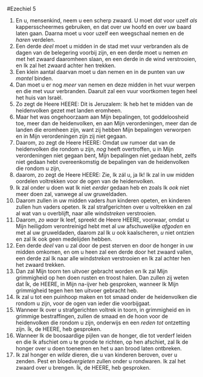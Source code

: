 #Ezechiel 5
1. En u, mensenkind, neem u een scherp zwaard. U moet *dat* voor uzelf *als* kappersscheermes gebruiken, en dat over uw hoofd en over uw baard laten gaan. Daarna moet u voor uzelf een weegschaal nemen en de *haren* verdelen.
2. Een derde *deel* moet u midden in de stad met vuur verbranden als de dagen van de belegering voorbij zijn, en een derde moet u nemen *en* met het zwaard daaromheen slaan, en een derde in de wind verstrooien, en Ik zal het zwaard achter hen trekken.
3. Een klein aantal daarvan moet u dan nemen en in de punten van uw *mantel* binden.
4. Dan moet u er nog *meer* van nemen en deze midden in het vuur werpen en die met vuur verbranden. Daaruit zal een vuur voortkomen tegen heel het huis van Israël.
5. Zo zegt de Heere HEERE: Dit is Jeruzalem: Ik heb het te midden van de heidenvolken gezet met landen eromheen.
6. Maar het was ongehoorzaam aan Mijn bepalingen, tot goddeloosheid toe, meer dan de heidenvolken, en aan Mijn verordeningen, meer dan de landen die eromheen zijn, want zij hebben Mijn bepalingen verworpen en in Mijn verordeningen zijn zij niet gegaan.
7. Daarom, zo zegt de Heere HEERE: Omdat uw rumoer dat van de heidenvolken die rondom u zijn, *nog* heeft overtroffen, u in Mijn verordeningen niet gegaan bent, Mijn bepalingen niet gedaan hebt, zelfs niet gedaan hebt overeenkomstig de bepalingen van de heidenvolken die rondom u zijn,
8. daarom, zo zegt de Heere HEERE: Zie, Ik zál u, ja Ik! Ik zal in uw midden oordelen voltrekken voor de ogen van de heidenvolken.
9. Ik zal onder u doen wat Ik niet *eerder* gedaan heb en zoals Ik *ook* niet meer doen zal, vanwege al uw gruweldaden.
10. Daarom zullen in uw midden vaders *hun* kinderen opeten, en kinderen zullen hun vaders opeten. Ik zal strafgerichten over u voltrekken en zal al wat van u overblijft, naar alle wind*streken* verstrooien.
11. Daarom, *zo waar* Ik leef, spreekt de Heere HEERE, voorwaar, omdat u Mijn heiligdom verontreinigd hebt met al uw afschuwelijke *afgoden* en met al uw gruweldaden, daarom zal Ik *u* ook kaalscheren, *u* niet ontzien en zal Ik ook geen medelijden hebben.
12. Een derde *deel* van u zal door de pest sterven en door de honger in uw midden omkomen, en om u heen zal een derde door het zwaard vallen, een derde zal Ik naar alle wind*streken* verstrooien en Ik zal achter hen het zwaard trekken.
13. Dan zal Mijn toorn ten uitvoer gebracht worden en Ik zal Mijn grimmigheid op hen doen rusten en troost halen. Dan zullen zij weten dat Ík, de HEERE, in Mijn na-ijver heb gesproken, wanneer Ik Mijn grimmigheid tegen hen ten uitvoer gebracht heb.
14. Ik zal u tot een puinhoop maken en tot smaad onder de heidenvolken die rondom u zijn, voor de ogen van ieder die voorbijgaat.
15. Wanneer Ik over u strafgerichten voltrek in toorn, in grimmigheid en in grimmige bestraffingen, zullen de smaad en de hoon voor de heidenvolken die rondom u zijn, onderwijs en een *reden tot* ontzetting zijn. Ík, de HEERE, heb gesproken.
16. Wanneer Ik de boosaardige pijlen van de honger, die tot verderf leiden en die Ik afschiet om u te gronde te richten, op hen afschiet, zal Ik de honger over u doen toenemen en het u aan brood laten ontbreken.
17. Ik zal honger en *wilde* dieren, die u van kinderen beroven, over u zenden. Pest en bloed*vergieten* zullen onder u rondwaren. Ik zal het zwaard over u brengen. Ík, de HEERE, heb gesproken.
